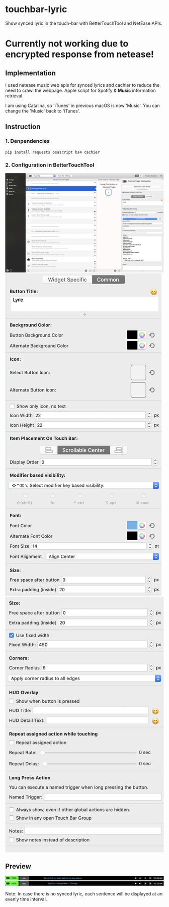 # touchbar-lyric

Show synced lyric in the touch-bar with BetterTouchTool and NetEase APIs.

# Currently not working due to encrypted response from netease!

## Implementation

I used netease music web apis for synced lyrics and cachier to reduce the need to crawl the webpage. Apple script for Spotify & **Music** information retrieval.

I am using Catalina, so 'iTunes' in previous macOS is now 'Music'. You can change the 'Music' back to 'iTunes'.

## Instruction

### 1. Denpendencies

```shell
pip install requests osascript bs4 cachier
```

### 2. Configuration in BetterTouchTool

![Basic Configuration](./config.jpg)
![Basic Configuration](./config2.jpg)
![Basic Configuration](./config3.jpg)

## Preview

![Preview](./preview1.png)
![Preview](./preview2.png)

Note: In case there is no synced lyric, each sentence will be displayed at an evenly time interval.
